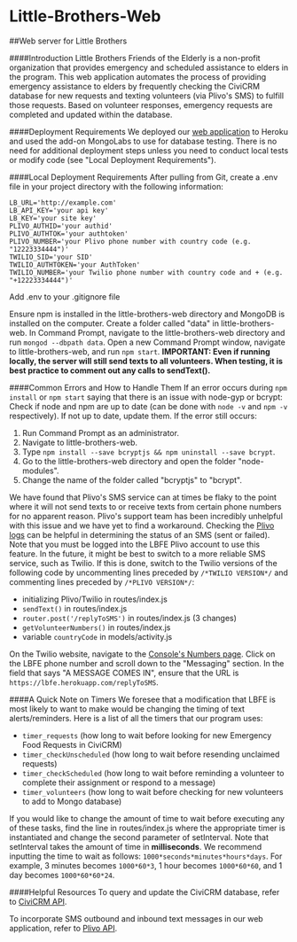 # Little-Brothers-Web
##Web server for Little Brothers

####Introduction
Little Brothers Friends of the Elderly is a non-profit organization that provides emergency and scheduled assistance to elders in the program. This web application automates the process of providing
emergency assistance to elders by frequently checking the CiviCRM database for new requests and texting volunteers (via Plivo's SMS) to fulfill those requests. Based on volunteer responses,
emergency requests are completed and updated within the database. 

####Deployment Requirements
We deployed our [web application](https://lbfe.herokuapp.com/) to Heroku and used the add-on MongoLabs to use for database testing. There is no need for additional deployment steps unless you need to
conduct local tests or modify code (see "Local Deployment Requirements").

####Local Deployment Requirements
After pulling from Git, create a .env file in your project directory with the following information:
```
LB_URL='http://example.com'
LB_API_KEY='your api key'
LB_KEY='your site key'
PLIVO_AUTHID='your authid'
PLIVO_AUTHTOK='your authtoken'
PLIVO_NUMBER='your Plivo phone number with country code (e.g. "12223334444")'
TWILIO_SID='your SID'
TWILIO_AUTHTOKEN='your AuthToken'
TWILIO_NUMBER='your Twilio phone number with country code and + (e.g. "+12223334444")'
```

Add .env to your .gitignore file

Ensure npm is installed in the little-brothers-web directory and MongoDB is installed on the computer. Create a folder called "data" in little-brothers-web. In Command Prompt,
navigate to the little-brothers-web directory and run ```mongod --dbpath data```. Open a new Command Prompt window, navigate to little-brothers-web, and run ```npm start```.
**IMPORTANT: Even if running locally, the server will still send texts to all volunteers. When testing, it is best practice to comment out any calls to sendText().**

####Common Errors and How to Handle Them
If an error occurs during ```npm install``` or ```npm start``` saying that there is an issue with node-gyp or bcrypt:
Check if node and npm are up to date (can be done with ```node -v``` and ```npm -v``` respectively). If not up to date, update them.
If the error still occurs:

1. Run Command Prompt as an administrator. 
2. Navigate to little-brothers-web.
3. Type ```npm install --save bcryptjs && npm uninstall --save bcrypt```.
4. Go to the little-brothers-web directory and open the folder "node-modules".
5. Change the name of the folder called "bcryptjs" to "bcrypt".

We have found that Plivo's SMS service can at times be flaky to the point where it will not send texts to or receive texts from certain phone numbers for no apparent reason. Plivo's support team has
been incredibly unhelpful with this issue and we have yet to find a workaround. Checking the [Plivo logs](https://manage.plivo.com/logs/messages/) can be helpful in determining the status of an SMS
(sent or failed). Note that you must be logged into the LBFE Plivo account to use this feature.
In the future, it might be best to switch to a more reliable SMS service, such as Twilio. If this is done, switch to the Twilio versions of the following code by uncommenting lines preceded by
```/*TWILIO VERSION*/``` and commenting lines preceded by ```/*PLIVO VERSION*/```:

- initializing Plivo/Twilio in routes/index.js
- ```sendText()``` in routes/index.js
- ```router.post('/replyToSMS')``` in routes/index.js (3 changes)
- ```getVolunteerNumbers()``` in routes/index.js
- variable ```countryCode``` in models/activity.js


On the Twilio website, navigate to the [Console's Numbers page](https://www.twilio.com/console/phone-numbers/incoming). Click on the LBFE phone number and scroll down to the "Messaging" section.
In the field that says "A MESSAGE COMES IN", ensure that the URL is ```https://lbfe.herokuapp.com/replyToSMS```.

####A Quick Note on Timers
We foresee that a modification that LBFE is most likely to want to make would be changing the timing of text alerts/reminders. Here is a list of all the timers that our program uses:

- ```timer_requests``` (how long to wait before looking for new Emergency Food Requests in CiviCRM)
- ```timer_checkUnscheduled``` (how long to wait before resending unclaimed requests)
- ```timer_checkScheduled``` (how long to wait before reminding a volunteer to complete their assignment or respond to a message)
- ```timer_volunteers``` (how long to wait before checking for new volunteers to add to Mongo database)

If you would like to change the amount of time to wait before executing any of these tasks, find the line in routes/index.js where the appropriate timer is instantiated and change the second
parameter of setInterval. Note that setInterval takes the amount of time in **milliseconds**. We recommend inputting the time to wait as follows: ```1000*seconds*minutes*hours*days```. For example, 3
minutes becomes ```1000*60*3```, 1 hour becomes ```1000*60*60```, and 1 day becomes ```1000*60*60*24```.

####Helpful Resources
To query and update the CiviCRM database, refer to [CiviCRM API](https://wiki.civicrm.org/confluence/display/CRMDOC/API+Reference).

To incorporate SMS outbound and inbound text messages in our web application, refer to [Plivo API](https://www.plivo.com/docs/api/).